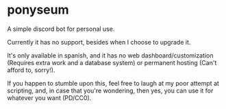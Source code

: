 # ponyseum
A simple discord bot for personal use.

Currently it has no support, besides when I choose to upgrade it.

It's only available in spanish, and it has no web dashboard/customization (Requires extra work and a database system) or permanent hosting (Can't afford to, sorry!).

If you happen to stumble upon this, feel free to laugh at my poor attempt at scripting, and, in case that you're wondering, then yes, you can use it for whatever you want (PD/CC0).